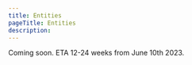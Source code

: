 ```yaml
---
title: Entities
pageTitle: Entities
description:
---
```


Coming soon. ETA 12-24 weeks from June 10th 2023.
